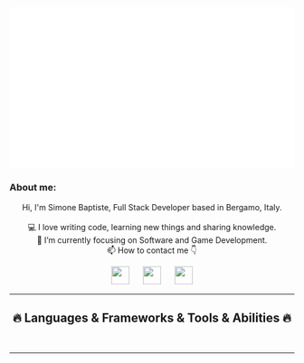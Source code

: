 ![Typing SVG](https://github.com/Silimim/Silimim/blob/main/assets/silimim.gif)

### About me:

<p align="center">
  Hi, I'm Simone Baptiste, Full Stack Developer based in Bergamo, Italy.
  <br>
  <br>
  💻 I love writing code, learning new things and sharing knowledge.
  <br>
  🎯 I’m currently focusing on Software and Game Development. 
  <br>
  📫 How to contact me 👇
</p>
<p align="center">
<a style="padding: 0 10px 0 10px" href="https://www.linkedin.com/in/simone-baptiste-5b5668199/"><img height="32" width="32" src="https://cdn.simpleicons.org/linkedin" /></a> <a style="padding: 0 10px 0 10px" href="https://www.instagram.com/simone_baptiste/"><img height="32" width="32" src="https://cdn.simpleicons.org/instagram" /></a> <a style="padding: 0 10px 0 10px" href="mailto:baptistesimone19@gmail.com"><img height="32" width="32" src="https://cdn.simpleicons.org/gmail" /></a>
</p>
<hr>
<h2 align="center">🔥 Languages & Frameworks & Tools & Abilities 🔥</h2><br>

<hr>

<!--START_SECTION:waka-->
<!--END_SECTION:waka-->